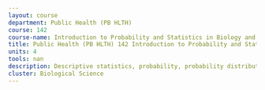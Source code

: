 ```yaml
---
layout: course 
department: Public Health (PB HLTH)
course: 142
course-name: Introduction to Probability and Statistics in Biology and Public Health
title: Public Health (PB HLTH) 142 Introduction to Probability and Statistics in Biology and Public Health
units: 4
tools: nan
description: Descriptive statistics, probability, probability distributions, point and interval estimation, hypothesis testing, chi-square, correlation and regression with biomedical applications.
cluster: Biological Science
---
```

